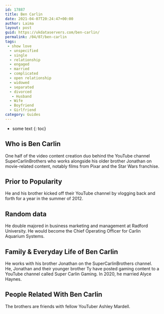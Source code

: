 ```yaml
---
id: 17887
title: Ben Carlin
date: 2021-04-07T20:24:47+00:00
author: Laima
layout: post
guid: https://ukdataservers.com/ben-carlin/
permalink: /04/07/ben-carlin
tags:
 - show love
  - unspecified
  - single
  - relationship
  - engaged
  - married
  - complicated
  - open relationship
  - widowed
  - separated
  - divorced
   - Husband
  - Wife
  - Boyfriend
  - Girlfriend
category: Guides
---
```


* some text
{: toc}


## Who is Ben Carlin
                  
                  
                  
One half of the video content creation duo behind the YouTube channel SuperCarlinBrothers who works alongside his older brother Jonathan on movie-related content, notably films from Pixar and the Star Wars franchise.
                  
              
            
              
            
                
                
                
## Prior to Popularity
                  
                  
                  
He and his brother kicked off their YouTube channel by vlogging back and forth for a year in the summer of 2012.
                  
              
            
              
            
                
                
                
## Random data
                  
                  
                  
He double majored in business marketing and management at Radford University. He would become the Chief Operating Officer for Carlin Aquarium Systems.
                  
              
            
              
            
                
                
                
## Family & Everyday Life of Ben Carlin
                  
                  
                  
He works with his brother Jonathan on the SuperCarlinBrothers channel. He, Jonathan and their younger brother Ty have posted gaming content to a YouTube channel called Super Carlin Gaming. In 2020, he married Alyce Haynes. 
                  
              
            
              
            
                
                
                
## People Related With Ben Carlin
                  
                  
                  
The brothers are friends with fellow YouTuber Ashley Mardell.
                  
              
            
              
            
                
              
            
              
              
            
            
              
            
          
          
          